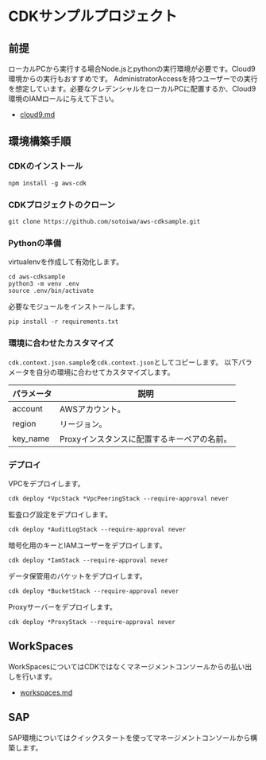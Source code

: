 # CDKサンプルプロジェクト

## 前提

ローカルPCから実行する場合Node.jsとpythonの実行環境が必要です。Cloud9環境からの実行もおすすめです。
AdministratorAccessを持つユーザーでの実行を想定しています。必要なクレデンシャルをローカルPCに配置するか、Cloud9環境のIAMロールに与えて下さい。

- [cloud9.md](cloud9.md)

## 環境構築手順

### CDKのインストール

```
npm install -g aws-cdk
```

### CDKプロジェクトのクローン

```
git clone https://github.com/sotoiwa/aws-cdksample.git
```

### Pythonの準備

virtualenvを作成して有効化します。

```
cd aws-cdksample
python3 -m venv .env
source .env/bin/activate
```

必要なモジュールをインストールします。

```
pip install -r requirements.txt
```

### 環境に合わせたカスタマイズ

`cdk.context.json.sample`を`cdk.context.json`としてコピーします。
以下パラメータを自分の環境に合わせてカスタマイズします。

|パラメータ|説明|
|---|---|
|account|AWSアカウント。|
|region|リージョン。|
|key_name|Proxyインスタンスに配置するキーペアの名前。|

### デプロイ

VPCをデプロイします。

```
cdk deploy *VpcStack *VpcPeeringStack --require-approval never
```

監査ログ設定をデプロイします。

```
cdk deploy *AuditLogStack --require-approval never
```

暗号化用のキーとIAMユーザーをデプロイします。

```
cdk deploy *IamStack --require-approval never
```

データ保管用のバケットをデプロイします。

```
cdk deploy *BucketStack --require-approval never
```

Proxyサーバーをデプロイします。

```
cdk deploy *ProxyStack --require-approval never
```

## WorkSpaces

WorkSpacesについてはCDKではなくマネージメントコンソールからの払い出しを行います。

- [workspaces.md](workspaces.md)

## SAP

SAP環境についてはクイックスタートを使ってマネージメントコンソールから構築します。